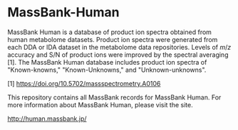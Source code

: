 # MassBank-Human

MassBank Human is a database of product ion spectra obtained from human metabolome datasets. Product ion spectra were generated from each DDA or IDA dataset in the metabolome data repositories. Levels of _m_/_z_ accuracy and S/N of product ions were improved by the spectral averaging [1]. The MassBank Human database includes product ion spectra of "Known-knowns," "Known-Unknowns," and "Unknown-unknowns".

[1] https://doi.org/10.5702/massspectrometry.A0106


This repository contains all MassBank records for MassBank Human. For more information about MassBank Human, please visit the site.

http://human.massbank.jp/

